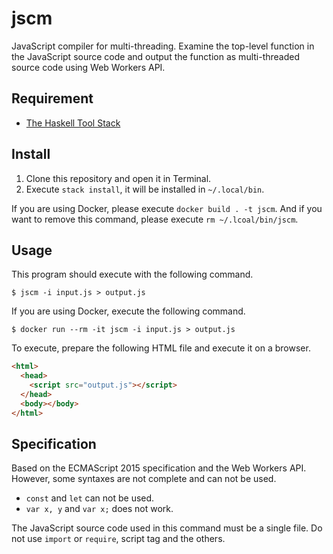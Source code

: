 # jscm

JavaScript compiler for multi-threading. Examine the top-level function in the JavaScript source code and output the function as multi-threaded source code using Web Workers API.

## Requirement

- [The Haskell Tool Stack](https://docs.haskellstack.org/en/stable/README/)

## Install

1. Clone this repository and open it in Terminal.
2. Execute `stack install`, it will be installed in `~/.local/bin`.

If you are using Docker, please execute `docker build . -t jscm`. And if you want to remove this command, please execute `rm ~/.lcoal/bin/jscm`.

## Usage

This program should execute with the following command.

```
$ jscm -i input.js > output.js
```

If you are using Docker, execute the following command.

```
$ docker run --rm -it jscm -i input.js > output.js
```

To execute, prepare the following HTML file and execute it on a browser.

```html
<html>
  <head>
    <script src="output.js"></script>
  </head>
  <body></body>
</html>
```

## Specification

Based on the ECMAScript 2015 specification and the Web Workers API. However, some syntaxes are not complete and can not be used.

- `const` and `let` can not be used.
- `var x, y` and `var x;` does not work.

The JavaScript source code used in this command must be a single file. Do not use `import` or `require`, script tag and the others.
